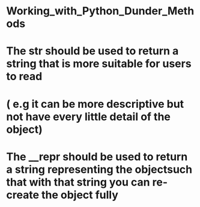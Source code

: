 # Working_with_Python_Dunder_Methods

# The __str__ should be used to return a string that is more suitable for users to read
# ( e.g it can be more descriptive but not have  every little detail of the object)

# The __repr should be used to return a string representing the objectsuch that with that string you can re-create the object fully
 
